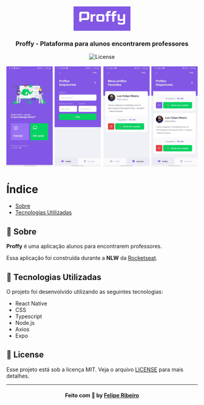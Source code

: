 <h3 align="center">
    <img alt="Logo" title="#logo" width="150px" src="./logo.png">
    <br><br>
    <b>Proffy - Plataforma para alunos encontrarem professores</b>  
    <br>
</h3>

<p align="center">
  <a>
  <img alt="License" src="https://img.shields.io/github/license/vitorserrano/ecoleta?color=%237519C1">
  <br><br>
<img alt="Proffy" title="#logo" width="1718px" src="./screenshot.png">

  # Índice

- [Sobre](#sobre)
- [Tecnologias Utilizadas](#tecnologias-utilizadas)

<a id="sobre"></a>
  ## :bookmark: Sobre

<strong>Proffy</strong> é uma aplicação alunos para encontrarem professores.

Essa aplicação foi construída durante a <strong>NLW</strong> da [Rocketseat](https://rocketseat.com.br/). 

## :rocket: Tecnologias Utilizadas

O projeto foi desenvolvido utilizando as seguintes tecnologias:

* React Native
* CSS
* Typescript
* Node.js
* Axios
* Expo



## :memo: License

Esse projeto está sob a licença MIT. Veja o arquivo [LICENSE](LICENSE.md) para mais detalhes.

---

<h4 align="center">
    Feito com 💜 by <a href="https://www.linkedin.com/in/lfeliperibeiro/" target="_blank">Felipe Ribeiro</a>
</h4>
